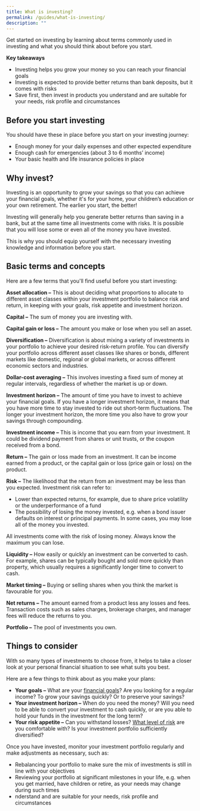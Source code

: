 ```yaml
---
title: What is investing?
permalink: /guides/what-is-investing/
description: ""
---
```

Get started on investing by learning about terms commonly used in investing and what you should think about before you start.

**Key takeaways**

*   Investing helps you grow your money so you can reach your financial goals
*   Investing is expected to provide better returns than bank deposits, but it comes with risks
*   Save first, then invest in products you understand and are suitable for your needs, risk profile and circumstances

Before you start investing
--------------------------

You should have these in place before you start on your investing journey:  

*   Enough money for your daily expenses and other expected expenditure
*   Enough cash for emergencies (about 3 to 6 months’ income)
*   Your basic health and life insurance policies in place

Why invest?
-----------

Investing is an opportunity to grow your savings so that you can achieve your financial goals, whether it's for your home, your children’s education or your own retirement. The earlier you start, the better!

Investing will generally help you generate better returns than saving in a bank, but at the same time all investments come with risks. It is possible that you will lose some or even all of the money you have invested.

This is why you should equip yourself with the necessary investing knowledge and information before you start.

Basic terms and concepts
------------------------

Here are a few terms that you'll find useful before you start investing:

**Asset allocation –** This is about deciding what proportions to allocate to different asset classes within your investment portfolio to balance risk and return, in keeping with your goals, risk appetite and investment horizon.

**Capital –** The sum of money you are investing with.

**Capital gain or loss –** The amount you make or lose when you sell an asset.

**Diversification –** Diversification is about mixing a variety of investments in your portfolio to achieve your desired risk-return profile. You can diversify your portfolio across different asset classes like shares or bonds, different markets like domestic, regional or global markets, or across different economic sectors and industries.

**Dollar-cost averaging –** This involves investing a fixed sum of money at regular intervals, regardless of whether the market is up or down.

**Investment horizon –** The amount of time you have to invest to achieve your financial goals. If you have a longer investment horizon, it means that you have more time to stay invested to ride out short-term fluctuations. The longer your investment horizon, the more time you also have to grow your savings through compounding.

**Investment income –** This is income that you earn from your investment. It could be dividend payment from shares or unit trusts, or the coupon received from a bond.

**Return –** The gain or loss made from an investment. It can be income earned from a product, or the capital gain or loss (price gain or loss) on the product.

**Risk –** The likelihood that the return from an investment may be less than you expected. Investment risk can refer to:

*   Lower than expected returns, for example, due to share price volatility or the underperformance of a fund
*   The possibility of losing the money invested, e.g. when a bond issuer defaults on interest or principal payments. In some cases, you may lose all of the money you invested.

All investments come with the risk of losing money. Always know the maximum you can lose.

**Liquidity –** How easily or quickly an investment can be converted to cash. For example, shares can be typically bought and sold more quickly than property, which usually requires a significantly longer time to convert to cash.

**Market timing –** Buying or selling shares when you think the market is favourable for you.

**Net returns –** The amount earned from a product less any losses and fees. Transaction costs such as sales charges, brokerage charges, and manager fees will reduce the returns to you.

**Portfolio –** The pool of investments you own.

Things to consider
------------------

With so many types of investments to choose from, it helps to take a closer look at your personal financial situation to see what suits you best.

Here are a few things to think about as you make your plans:

*   **Your goals –** What are your [financial goals](/guides/financial-goals-at-different-life-stages)? Are you looking for a regular income? To grow your savings quickly? Or to preserve your savings?
*   **Your investment horizon –** When do you need the money? Will you need to be able to convert your investment to cash quickly, or are you able to hold your funds in the investment for the long term?
*   **Your risk appetite –** Can you withstand losses? [What level of risk](/guides/managing-investment-risk) are you comfortable with? Is your investment portfolio sufficiently diversified?

Once you have invested, monitor your investment portfolio regularly and make adjustments as necessary, such as:

*   Rebalancing your portfolio to make sure the mix of investments is still in line with your objectives
*   Reviewing your portfolio at significant milestones in your life, e.g. when you get married, have children or retire, as your needs may change during such times
*   nderstand and are suitable for your needs, risk profile and circumstances